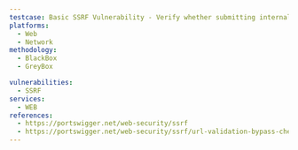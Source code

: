 ```yaml
---
testcase: Basic SSRF Vulnerability - Verify whether submitting internal IPs or loopback addresses (e.g., 127.0.0.1, localhost, 192.168.*.*) to the Web (HTTP/HTTPS) service causes it to connect to internal network resources
platforms: 
  - Web
  - Network
methodology: 
  - BlackBox
  - GreyBox

vulnerabilities:
  - SSRF
services:
  - WEB
references:
  - https://portswigger.net/web-security/ssrf
  - https://portswigger.net/web-security/ssrf/url-validation-bypass-cheat-sheet
---
```

